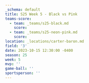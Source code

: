 ```yaml
---
_schema: default
title: S25 Week 5 - Black vs Pink
teams-score:
  - team: _teams/s25-black.md
    score:
  - team: _teams/s25-neon-pink.md
    score:
location: _locations/carter-baron.md
field: '3'
date: 2023-10-15 12:30:00 -0400
season: 25
week: 5
mvp: ''
game-ball: ''
sportsperson: ''
---
```

